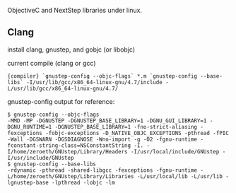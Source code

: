 ObjectiveC and NextStep libraries under linux.


Clang
-----

install clang, gnustep, and gobjc (or libobjc)

current compile (clang or gcc)

    {compiler} `gnustep-config --objc-flags` *.m `gnustep-config --base-libs` -I/usr/lib/gcc/x86_64-linux-gnu/4.7/include -L/usr/lib/gcc/x86_64-linux-gnu/4.7/

gnustep-config output for reference:

    $ gnustep-config --objc-flags
    -MMD -MP -DGNUSTEP -DGNUSTEP_BASE_LIBRARY=1 -DGNU_GUI_LIBRARY=1 -DGNU_RUNTIME=1 -DGNUSTEP_BASE_LIBRARY=1 -fno-strict-aliasing -fexceptions -fobjc-exceptions -D_NATIVE_OBJC_EXCEPTIONS -pthread -fPIC -Wall -DGSWARN -DGSDIAGNOSE -Wno-import -g -O2 -fgnu-runtime -fconstant-string-class=NSConstantString -I. -I/home/zeroeth/GNUstep/Library/Headers -I/usr/local/include/GNUstep -I/usr/include/GNUstep
    $ gnustep-config --base-libs
    -rdynamic -pthread -shared-libgcc -fexceptions -fgnu-runtime -L/home/zeroeth/GNUstep/Library/Libraries -L/usr/local/lib -L/usr/lib -lgnustep-base -lpthread -lobjc -lm
